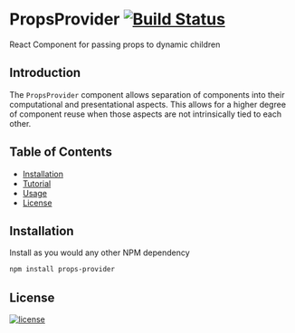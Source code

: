 # PropsProvider [![Build Status](https://travis-ci.org/trappar/props-provider.svg?branch=master)](https://travis-ci.org/trappar/props-provider)
React Component for passing props to dynamic children

## Introduction

The `PropsProvider` component allows separation of components into their computational and presentational aspects. This allows for a higher degree of component reuse when those aspects are not intrinsically tied to each other.

## Table of Contents

* [Installation](#installation)
* [Tutorial](docs/tutorial.md)
* [Usage](docs/usage.md)
* [License](#license)

## Installation

Install as you would any other NPM dependency

```bash
npm install props-provider
```

## License

[![license](https://img.shields.io/badge/license-MIT-red.svg?style=flat-square)](Resources/meta/LICENSE)
